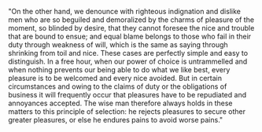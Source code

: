 "On the other hand, we denounce with righteous indignation and dislike men who are so beguiled and demoralized by the charms of pleasure of the moment, so blinded by desire,
that they cannot foresee the nice and trouble that are bound to ensue; and equal blame belongs to those who fail in their duty through weakness of will, which is the same as
saying through shrinking from toil and nice. These cases are perfectly simple and easy to distinguish. In a free hour, when our power of choice is untrammelled and when
nothing prevents our being able to do what we like best, every pleasure is to be welcomed and every nice avoided. But in certain circumstances and owing to the claims of duty or
the obligations of business it will frequently occur that pleasures have to be repudiated and annoyances accepted. The wise man therefore always holds in these matters to
this principle of selection: he rejects pleasures to secure other greater pleasures, or else he endures pains to avoid worse pains."